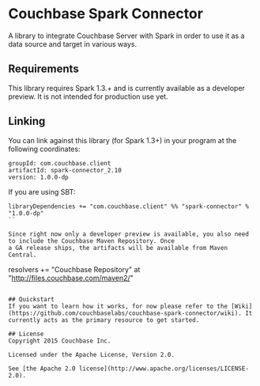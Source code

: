 # Couchbase Spark Connector

A library to integrate Couchbase Server with Spark in order to use it as a data source and target in various ways.

## Requirements
This library requires Spark 1.3.+ and is currently available as a developer preview. It is not intended for production
use yet.

## Linking
You can link against this library (for Spark 1.3+) in your program at the following coordinates:

```
groupId: com.couchbase.client
artifactId: spark-connector_2.10
version: 1.0.0-dp
```

If you are using SBT:

```
libraryDependencies += "com.couchbase.client" %% "spark-connector" % "1.0.0-dp"
``

Since right now only a developer preview is available, you also need to include the Couchbase Maven Repository. Once
a GA release ships, the artifacts will be available from Maven Central.

```
resolvers += "Couchbase Repository" at "http://files.couchbase.com/maven2/"
```

## Quickstart
If you want to learn how it works, for now please refer to the [Wiki](https://github.com/couchbaselabs/couchbase-spark-connector/wiki). It
currently acts as the primary resource to get started.

## License
Copyright 2015 Couchbase Inc.

Licensed under the Apache License, Version 2.0.

See [the Apache 2.0 license](http://www.apache.org/licenses/LICENSE-2.0).